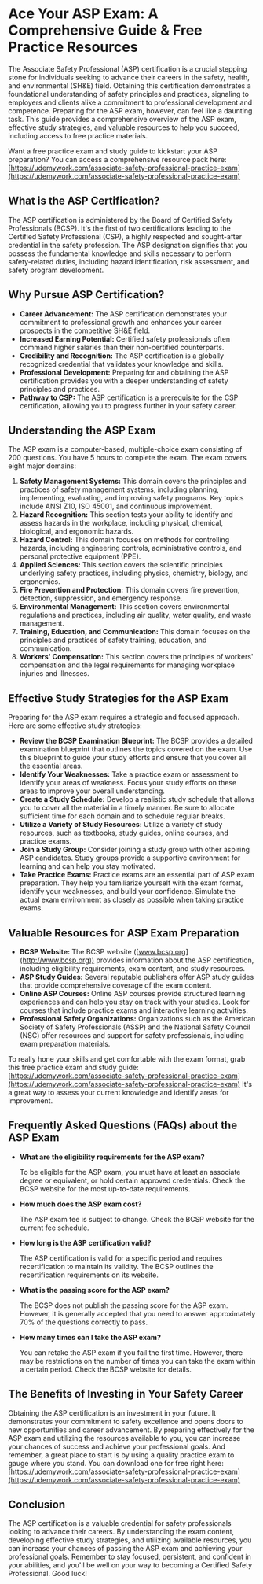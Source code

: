# Ace Your ASP Exam: A Comprehensive Guide & Free Practice Resources

The Associate Safety Professional (ASP) certification is a crucial stepping stone for individuals seeking to advance their careers in the safety, health, and environmental (SH&E) field. Obtaining this certification demonstrates a foundational understanding of safety principles and practices, signaling to employers and clients alike a commitment to professional development and competence. Preparing for the ASP exam, however, can feel like a daunting task. This guide provides a comprehensive overview of the ASP exam, effective study strategies, and valuable resources to help you succeed, including access to free practice materials.

Want a free practice exam and study guide to kickstart your ASP preparation? You can access a comprehensive resource pack here:  [https://udemywork.com/associate-safety-professional-practice-exam](https://udemywork.com/associate-safety-professional-practice-exam)

## What is the ASP Certification?

The ASP certification is administered by the Board of Certified Safety Professionals (BCSP). It's the first of two certifications leading to the Certified Safety Professional (CSP), a highly respected and sought-after credential in the safety profession. The ASP designation signifies that you possess the fundamental knowledge and skills necessary to perform safety-related duties, including hazard identification, risk assessment, and safety program development.

## Why Pursue ASP Certification?

*   **Career Advancement:** The ASP certification demonstrates your commitment to professional growth and enhances your career prospects in the competitive SH&E field.
*   **Increased Earning Potential:** Certified safety professionals often command higher salaries than their non-certified counterparts.
*   **Credibility and Recognition:** The ASP certification is a globally recognized credential that validates your knowledge and skills.
*   **Professional Development:** Preparing for and obtaining the ASP certification provides you with a deeper understanding of safety principles and practices.
*   **Pathway to CSP:** The ASP certification is a prerequisite for the CSP certification, allowing you to progress further in your safety career.

## Understanding the ASP Exam

The ASP exam is a computer-based, multiple-choice exam consisting of 200 questions. You have 5 hours to complete the exam. The exam covers eight major domains:

1.  **Safety Management Systems:** This domain covers the principles and practices of safety management systems, including planning, implementing, evaluating, and improving safety programs. Key topics include ANSI Z10, ISO 45001, and continuous improvement.
2.  **Hazard Recognition:** This section tests your ability to identify and assess hazards in the workplace, including physical, chemical, biological, and ergonomic hazards.
3.  **Hazard Control:** This domain focuses on methods for controlling hazards, including engineering controls, administrative controls, and personal protective equipment (PPE).
4.  **Applied Sciences:** This section covers the scientific principles underlying safety practices, including physics, chemistry, biology, and ergonomics.
5.  **Fire Prevention and Protection:** This domain covers fire prevention, detection, suppression, and emergency response.
6.  **Environmental Management:** This section covers environmental regulations and practices, including air quality, water quality, and waste management.
7.  **Training, Education, and Communication:** This domain focuses on the principles and practices of safety training, education, and communication.
8.  **Workers' Compensation:** This section covers the principles of workers' compensation and the legal requirements for managing workplace injuries and illnesses.

## Effective Study Strategies for the ASP Exam

Preparing for the ASP exam requires a strategic and focused approach. Here are some effective study strategies:

*   **Review the BCSP Examination Blueprint:** The BCSP provides a detailed examination blueprint that outlines the topics covered on the exam. Use this blueprint to guide your study efforts and ensure that you cover all the essential areas.
*   **Identify Your Weaknesses:** Take a practice exam or assessment to identify your areas of weakness. Focus your study efforts on these areas to improve your overall understanding.
*   **Create a Study Schedule:** Develop a realistic study schedule that allows you to cover all the material in a timely manner. Be sure to allocate sufficient time for each domain and to schedule regular breaks.
*   **Utilize a Variety of Study Resources:** Utilize a variety of study resources, such as textbooks, study guides, online courses, and practice exams.
*   **Join a Study Group:** Consider joining a study group with other aspiring ASP candidates. Study groups provide a supportive environment for learning and can help you stay motivated.
*   **Take Practice Exams:** Practice exams are an essential part of ASP exam preparation. They help you familiarize yourself with the exam format, identify your weaknesses, and build your confidence. Simulate the actual exam environment as closely as possible when taking practice exams.

## Valuable Resources for ASP Exam Preparation

*   **BCSP Website:** The BCSP website ([www.bcsp.org](http://www.bcsp.org)) provides information about the ASP certification, including eligibility requirements, exam content, and study resources.
*   **ASP Study Guides:** Several reputable publishers offer ASP study guides that provide comprehensive coverage of the exam content.
*   **Online ASP Courses:** Online ASP courses provide structured learning experiences and can help you stay on track with your studies. Look for courses that include practice exams and interactive learning activities.
*   **Professional Safety Organizations:** Organizations such as the American Society of Safety Professionals (ASSP) and the National Safety Council (NSC) offer resources and support for safety professionals, including exam preparation materials.

To really hone your skills and get comfortable with the exam format, grab this free practice exam and study guide: [https://udemywork.com/associate-safety-professional-practice-exam](https://udemywork.com/associate-safety-professional-practice-exam) It's a great way to assess your current knowledge and identify areas for improvement.

## Frequently Asked Questions (FAQs) about the ASP Exam

*   **What are the eligibility requirements for the ASP exam?**

    To be eligible for the ASP exam, you must have at least an associate degree or equivalent, or hold certain approved credentials. Check the BCSP website for the most up-to-date requirements.
*   **How much does the ASP exam cost?**

    The ASP exam fee is subject to change. Check the BCSP website for the current fee schedule.
*   **How long is the ASP certification valid?**

    The ASP certification is valid for a specific period and requires recertification to maintain its validity. The BCSP outlines the recertification requirements on its website.
*   **What is the passing score for the ASP exam?**

    The BCSP does not publish the passing score for the ASP exam. However, it is generally accepted that you need to answer approximately 70% of the questions correctly to pass.
*   **How many times can I take the ASP exam?**

    You can retake the ASP exam if you fail the first time. However, there may be restrictions on the number of times you can take the exam within a certain period. Check the BCSP website for details.

## The Benefits of Investing in Your Safety Career

Obtaining the ASP certification is an investment in your future. It demonstrates your commitment to safety excellence and opens doors to new opportunities and career advancement. By preparing effectively for the ASP exam and utilizing the resources available to you, you can increase your chances of success and achieve your professional goals. And remember, a great place to start is by using a quality practice exam to gauge where you stand. You can download one for free right here: [https://udemywork.com/associate-safety-professional-practice-exam](https://udemywork.com/associate-safety-professional-practice-exam)

## Conclusion

The ASP certification is a valuable credential for safety professionals looking to advance their careers. By understanding the exam content, developing effective study strategies, and utilizing available resources, you can increase your chances of passing the ASP exam and achieving your professional goals. Remember to stay focused, persistent, and confident in your abilities, and you'll be well on your way to becoming a Certified Safety Professional. Good luck!
